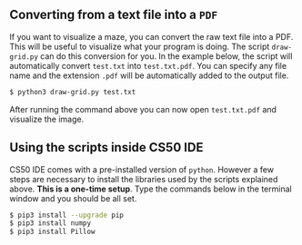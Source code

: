 ## Converting from a text file into a `PDF`

If you want to visualize a maze, you can convert the raw text file into a PDF.  This will be useful to visualize what your program is doing.  The script `draw-grid.py` can do this conversion for you.  In the example below, the script will automatically convert `test.txt` into `test.txt.pdf`.  You can specify any file name and the extension `.pdf` will be automatically added to the output file.

```bash
$ python3 draw-grid.py test.txt
```

After running the command above you can now open `test.txt.pdf` and visualize the image.

## Using the scripts inside CS50 IDE

CS50 IDE comes with a pre-installed version of `python`.  However a few steps are necessary to install the libraries used by the scripts explained above.  **This is a one-time setup**.  Type the commands below in the terminal window and you should be all set.

```bash
$ pip3 install --upgrade pip
$ pip3 install numpy
$ pip3 install Pillow
```
